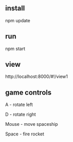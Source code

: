## install

npm update


## run

npm start

## view

http://localhost:8000/#!/view1

## game controls

A - rotate left

D - rotate right

Mouse - move spaceship

Space - fire rocket